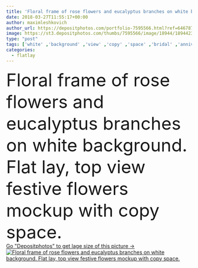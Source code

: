 ```yaml
---
title: 'Floral frame of rose flowers and eucalyptus branches on white background. Flat lay, top view festive flowers mockup with copy space.'
date: 2018-03-27T11:55:17+00:00
author: maximleshkovich
author_url: https://depositphotos.com/portfolio-7595566.html?ref=64678756
image: https://st3.depositphotos.com/thumbs/7595566/image/18944/189442300/api_thumb_450.jpg?forcejpeg=true
type: "post"
tags: ['white' ,'background' ,'view' ,'copy' ,'space' ,'bridal' ,'anniversary' ,'celebration' ,'decoration' ,'festive' ,'holiday' ,'love' ,'women' ,'beauty' ,'spring' ,'fresh' ,'up' ,'floral' ,'flowers' ,'life' ,'pattern' ,'card' ,'frame' ,'fashion' ,'lay' ,'blank' ,'stylish' ,'wedding' ,'flat' ,'mood' ,'template' ,'top' ,'header' ,'social' ,'valentines' ,'blog' ,'roses' ,'buds' ,'minimal' ,'mockup' ,'eucalyptus' ,'mock' ,'flatlay' ]
categories: 
  - flatlay
---
```

<div aling="center">
            <font size="60"> Floral frame of rose flowers and eucalyptus branches on white background. Flat lay, top view festive flowers mockup with copy space.</font>   
</div>
<div>
    <a href='https://depositphotos.com/189442300/stock-photo-floral-frame-rose-flowers-eucalyptus.html?ref=64678756' target=_blank > Go "Depositphotos" to get lage size of this picture ->
        <img href='https://depositphotos.com/189442300/stock-photo-floral-frame-rose-flowers-eucalyptus.html?ref=64678756' src='https://st3.depositphotos.com/7595566/18944/i/950/depositphotos_189442300-stock-photo-floral-frame-rose-flowers-eucalyptus.jpg?forcejpeg=true' alt='Floral frame of rose flowers and eucalyptus branches on white background. Flat lay, top view festive flowers mockup with copy space.' >
    </a>
</div>
